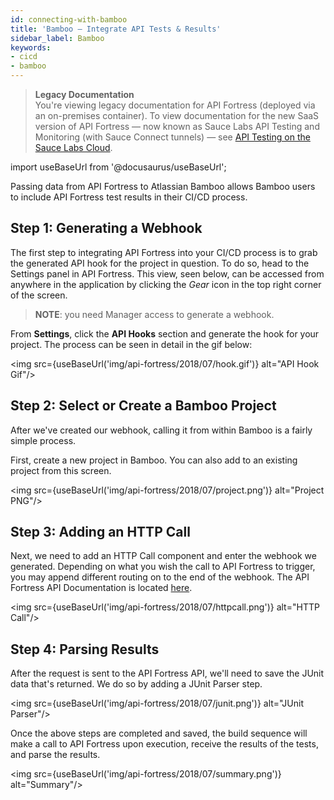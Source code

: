 ```yaml
---
id: connecting-with-bamboo
title: 'Bamboo – Integrate API Tests & Results'
sidebar_label: Bamboo
keywords:
- cicd
- bamboo
---
```


<head>
  <meta name="robots" content="noindex" />
</head>

> **Legacy Documentation**<br/>You're viewing legacy documentation for API Fortress (deployed via an on-premises container). To view documentation for the new SaaS version of API Fortress &#8212; now known as Sauce Labs API Testing and Monitoring (with Sauce Connect tunnels) &#8212; see [API Testing on the Sauce Labs Cloud](/api-testing/).

import useBaseUrl from '@docusaurus/useBaseUrl';

Passing data from API Fortress to Atlassian Bamboo allows Bamboo users to include API Fortress test results in their CI/CD process.

## Step 1: Generating a Webhook

The first step to integrating API Fortress into your CI/CD process is to grab the generated API hook for the project in question. To do so, head to the Settings panel in API Fortress. This view, seen below, can be accessed from anywhere in the application by clicking the _Gear_ icon in the top right corner of the screen.

> **NOTE**: you need Manager access to generate a webhook.

From **Settings**, click the **API Hooks** section and generate the hook for your project. The process can be seen in detail in the gif below:

<img src={useBaseUrl('img/api-fortress/2018/07/hook.gif')} alt="API Hook Gif"/>

## Step 2: Select or Create a Bamboo Project

After we've created our webhook, calling it from within Bamboo is a fairly simple process.

First, create a new project in Bamboo. You can also add to an existing project from this screen.

<img src={useBaseUrl('img/api-fortress/2018/07/project.png')} alt="Project PNG"/>

## Step 3: Adding an HTTP Call

Next, we need to add an HTTP Call component and enter the webhook we generated. Depending on what you wish the call to API Fortress to trigger, you may append different routing on to the end of the webhook. The API Fortress API Documentation is located [here](https://apifortressv3.docs.apiary.io/).

<img src={useBaseUrl('img/api-fortress/2018/07/httpcall.png')} alt="HTTP Call"/>

## Step 4: Parsing Results

After the request is sent to the API Fortress API, we'll need to save the JUnit data that's returned. We do so by adding a JUnit Parser step.

<img src={useBaseUrl('img/api-fortress/2018/07/junit.png')} alt="JUnit Parser"/>

Once the above steps are completed and saved, the build sequence will make a call to API Fortress upon execution, receive the results of the tests, and parse the results.

<img src={useBaseUrl('img/api-fortress/2018/07/summary.png')} alt="Summary"/>
